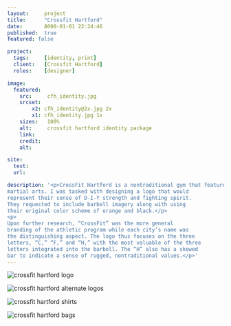 ```yaml
---
layout:     project
title:      "Crossfit Hartford"
date:       8000-01-01 22:24:46
published:  true
featured: false

project:
  tags:     [identity, print]
  client:   [Crossfit Hartford]
  roles:    [designer]

image:
  featured:
    src:     cfh_identity.jpg
    srcset:  
        x2: cfh_identity@2x.jpg 2x
        x1: cfh_identity.jpg 1x
    sizes:   100%
    alt:     crossfit hartford identity package
    link:
    credit:
    alt:

site:
  text:
  url:  

description: '<p>CrossFit Hartford is a nontraditional gym that features mixed
martial arts. I was tasked with designing a logo that would
represent their sense of D-I-Y strength and fighting spirit.
They requested to include barbell imagery along with using
their original color scheme of orange and black.</p>
<p>
Upon further research, “CrossFit” was the more general
branding of the athletic program while each city’s name was
the distinguishing aspect. The logo thus focuses on the three
letters, “C,” “F,” and “H,” with the most valuable of the three
letters integrated into the barbell. The “H” also has a skewed
bar to indicate a sense of rugged, nontraditional values.</p>'
---
```


<img src="{{ site.baseurl }}/img/work/crossfit-hartford/crossfit_hartford_logo.jpg"
     srcset="{{ site.baseurl }}/img/work/crossfit-hartford/crossfit_hartford_logo@2x.jpg 2x, {{ site.baseurl }}/img/work/crossfit-hartford/crossfit_hartford_logo.jpg 1x"
     sizes="100%"  
     alt="crossfit hartford logo">

<img src="{{ site.baseurl }}/img/work/crossfit-hartford/alt_crossfit_hartford_logos.jpg"
     srcset="{{ site.baseurl }}/img/work/crossfit-hartford/alt_crossfit_hartford_logos@2x.jpg 2x, {{ site.baseurl }}/img/work/crossfit-hartford/alt_crossfit_hartford_logos.jpg 1x"
     sizes="100%"  
     alt="crossfit hartford alternate logos">

<img src="{{ site.baseurl }}/img/work/crossfit-hartford/cfh_shirts.jpg"
     srcset="{{ site.baseurl }}/img/work/crossfit-hartford/cfh_shirts@2x.jpg 2x, {{ site.baseurl }}/img/work/crossfit-hartford/cfh_shirts.jpg 1x"
     sizes="100%"  
     alt="crossfit hartford shirts">

<img src="{{ site.baseurl }}/img/work/crossfit-hartford/cfh_bags.jpg"
     srcset="{{ site.baseurl }}/img/work/crossfit-hartford/cfh_bags@2x.jpg 2x, {{ site.baseurl }}/img/work/crossfit-hartford/cfh_bags.jpg 1x"
     sizes="100%"  
     alt="crossfit hartford bags">          